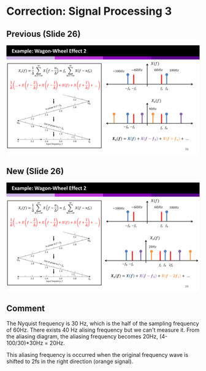 # Correction: Signal Processing 3

## Previous (Slide 26)
![](signal_processing3_W21_original.png)

## New (Slide 26)
![](signal_processing3_W21_new.png)

## Comment
The Nyquist frequency is 30 Hz, which is the half of the sampling frequency of 60Hz. There exists 40 Hz alising frequency but we can't measure it. From the aliasing diagram, the aliasing frequency becomes 20Hz, (4-100/30)*30Hz = 20Hz. 

This aliasing frequency is occurred when the original frequency wave is shifted to 2fs in the right direction (orange signal).  